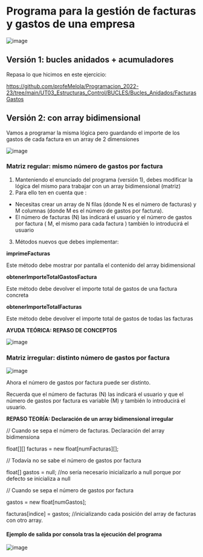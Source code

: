 # Programa para la gestión de facturas y gastos de una empresa

![image](https://user-images.githubusercontent.com/91023374/201478111-63d27b23-3b09-4b16-84db-39ab6fa6f3d5.png)


## Versión 1: bucles anidados + acumuladores

Repasa lo que hicimos en este ejercicio:

https://github.com/profeMelola/Programacion_2022-23/tree/main/UT03_Estructuras_Control/BUCLES/Bucles_Anidados/FacturasGastos

## Versión 2: con array bidimensional

Vamos a programar la misma lógica pero guardando el importe de los gastos de cada factura en un array de 2 dimensiones

![image](https://user-images.githubusercontent.com/91023374/201478297-2c2a075f-7439-4a26-bdab-23e44166d373.png)


### Matriz regular: mismo número de gastos por factura

1. Manteniendo el enunciado del programa (versión 1), debes modificar la lógica del mismo para trabajar con un array bidimensional (matriz)
2. Para ello ten en cuenta que :
- Necesitas crear un array de N filas (donde N es el número de facturas) y M columnas (donde M es el número de gastos por factura).
- El número de facturas (N) las indicará el usuario y el número de gastos por factura ( M, el mismo para cada factura ) también lo introducirá el usuario 
3. Métodos nuevos que debes implementar:

**imprimeFacturas**

Este método debe mostrar por pantalla el contenido del array bidimensional


**obtenerImporteTotalGastosFactura**

Este método debe devolver el importe total de gastos de una factura concreta

**obtenerImporteTotalFacturas**

Este método debe devolver el importe total de gastos de todas las facturas


**AYUDA TEÓRICA: REPASO DE CONCEPTOS**

![image](https://user-images.githubusercontent.com/91023374/137719700-dabd81f2-f023-4302-b5d5-00d2602ecb81.png)


### Matriz irregular: distinto número de gastos por factura

![image](https://user-images.githubusercontent.com/91023374/201478366-a46423cc-5867-4f3f-9aed-594b3f84fb0a.png)

Ahora el número de gastos por factura puede ser distinto.

Recuerda que el número de facturas (N) las indicará el usuario y que el número de gastos por factura es variable (M) y también lo introducirá el usuario.


**REPASO TEORÍA: Declaración de un array bidimensional irregular**

// Cuando se sepa el número de facturas. Declaración del array bidimensiona

float[][] facturas = new float[numFacturas][];

// Todavía no se sabe el  número de gastos por factura

float[] gastos = null; //no sería necesario inicializarlo a null porque por defecto se inicializa a null

// Cuando se sepa el número de gastos por factura

gastos = new float[numGastos];

facturas[indice] = gastos; //inicializando cada posición del array de facturas con otro array.

#### Ejemplo de salida por consola tras la ejecución del programa

![image](https://user-images.githubusercontent.com/91023374/137726338-07b443a4-0d3d-4a28-adea-093e46aa3d4a.png)



